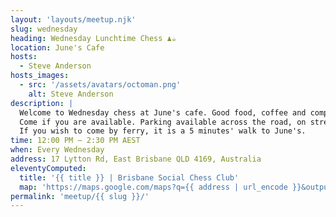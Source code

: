 ```yaml
---
layout: 'layouts/meetup.njk'
slug: wednesday
heading: Wednesday Lunchtime Chess ♟️☕
location: June's Cafe
hosts:
  - Steve Anderson
hosts_images:
  - src: '/assets/avatars/octoman.png'
    alt: Steve Anderson
description: |
  Welcome to Wednesday chess at June's cafe. Good food, coffee and company. We usually expect 6 or more participants. <br />
  Come if you are available. Parking available across the road, on street or at the Mowbray Park ferry. <br />
  If you wish to come by ferry, it is a 5 minutes' walk to June's.
time: 12:00 PM – 2:30 PM AEST
when: Every Wednesday
address: 17 Lytton Rd, East Brisbane QLD 4169, Australia
eleventyComputed:
  title: '{{ title }} | Brisbane Social Chess Club'
  map: 'https://maps.google.com/maps?q={{ address | url_encode }}&output=embed'
permalink: 'meetup/{{ slug }}/'
---
```


